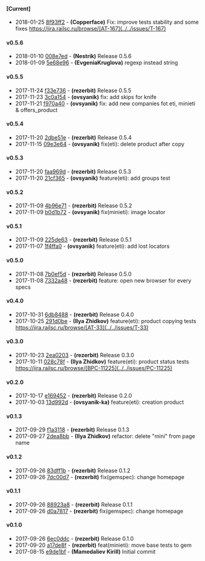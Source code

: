 
#### [Current]
 * 2018-01-25 [8f93ff2](../../commit/8f93ff2) - __(Copperface)__ Fix: improve tests stability and some fixes https://jira.railsc.ru/browse/[AT-167](../../issues/T-167)

#### v0.5.6
 * 2018-01-10 [008e7ed](../../commit/008e7ed) - __(Nestrik)__ Release 0.5.6
 * 2018-01-09 [5e68e96](../../commit/5e68e96) - __(EvgeniaKruglova)__ regexp instead string

#### v0.5.5
 * 2017-11-24 [f33e736](../../commit/f33e736) - __(rezerbit)__ Release 0.5.5
 * 2017-11-23 [3c0a154](../../commit/3c0a154) - __(ovsyanik)__ fix: add skips for knife
 * 2017-11-21 [f970a40](../../commit/f970a40) - __(ovsyanik)__ fix: add new companies fot eti, minieti & offers_product

#### v0.5.4
 * 2017-11-20 [2dbe51e](../../commit/2dbe51e) - __(rezerbit)__ Release 0.5.4
 * 2017-11-15 [09e3e64](../../commit/09e3e64) - __(ovsyanik)__ fix(eti): delete product after copy

#### v0.5.3
 * 2017-11-20 [faa969d](../../commit/faa969d) - __(rezerbit)__ Release 0.5.3
 * 2017-11-20 [21cf365](../../commit/21cf365) - __(ovsyanik)__ feature(eti): add groups test

#### v0.5.2
 * 2017-11-09 [4b96e71](../../commit/4b96e71) - __(rezerbit)__ Release 0.5.2
 * 2017-11-09 [b0d1b72](../../commit/b0d1b72) - __(ovsyanik)__ fix(minieti): image locator

#### v0.5.1
 * 2017-11-09 [225de63](../../commit/225de63) - __(rezerbit)__ Release 0.5.1
 * 2017-11-07 [1f4ffa0](../../commit/1f4ffa0) - __(ovsyanik)__ feature(eti): add lost locators

#### v0.5.0
 * 2017-11-08 [7b0ef5d](../../commit/7b0ef5d) - __(rezerbit)__ Release 0.5.0
 * 2017-11-08 [7332a48](../../commit/7332a48) - __(rezerbit)__ feature: open new browser for every specs

#### v0.4.0
 * 2017-10-31 [6db8488](../../commit/6db8488) - __(rezerbit)__ Release 0.4.0
 * 2017-10-25 [291d0be](../../commit/291d0be) - __(Ilya Zhidkov)__ feature(eti): product copying tests https://jira.railsc.ru/browse/[AT-33](../../issues/T-33)

#### v0.3.0
 * 2017-10-23 [2ea0203](../../commit/2ea0203) - __(rezerbit)__ Release 0.3.0
 * 2017-10-11 [028c78f](../../commit/028c78f) - __(Ilya Zhidkov)__ feature(eti): product status tests https://jira.railsc.ru/browse/[BPC-11225](../../issues/PC-11225)

#### v0.2.0
 * 2017-10-17 [e169452](../../commit/e169452) - __(rezerbit)__ Release 0.2.0
 * 2017-10-03 [13d992d](../../commit/13d992d) - __(ovsyanik-ka)__ feature(eti): creation product

#### v0.1.3
 * 2017-09-29 [f1a3118](../../commit/f1a3118) - __(rezerbit)__ Release 0.1.3
 * 2017-09-27 [2dea8bb](../../commit/2dea8bb) - __(Ilya Zhidkov)__ refactor: delete "mini" from page name

#### v0.1.2
 * 2017-09-26 [83dff1b](../../commit/83dff1b) - __(rezerbit)__ Release 0.1.2
 * 2017-09-26 [7dc00d7](../../commit/7dc00d7) - __(rezerbit)__ fix(gemspec): change homepage

#### v0.1.1
 * 2017-09-26 [88923a8](../../commit/88923a8) - __(rezerbit)__ Release 0.1.1
 * 2017-09-26 [d0a7817](../../commit/d0a7817) - __(rezerbit)__ fix(gemspec): change homepage

#### v0.1.0
 * 2017-09-26 [6ec0ddc](../../commit/6ec0ddc) - __(rezerbit)__ Release 0.1.0
 * 2017-09-20 [a17de8f](../../commit/a17de8f) - __(rezerbit)__ feat(minieti): move base tests to gem
 * 2017-08-15 [e9de1bf](../../commit/e9de1bf) - __(Mamedaliev Kirill)__ Initial commit
